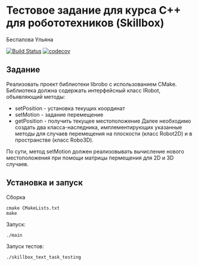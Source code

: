 
# Тестовое задание для курса С++ для робототехников (Skillbox)
Беспалова Ульяна

[![Build Status](https://app.travis-ci.com/UlianaBespalova/Technopark_Cpp.svg?branch=homework_2)](https://app.travis-ci.com/UlianaBespalova/Technopark_Cpp)   [![codecov](https://codecov.io/gh/UlianaBespalova/Technopark_Cpp/branch/homework_2/graph/badge.svg?token=I69ZMCHZZZ)](https://codecov.io/gh/UlianaBespalova/Technopark_Cpp)


## Задание

Реализовать проект библиотеки librobo с использованием CMake. Библиотека должна содержать интерфейсный класс IRobot, объявляющий методы:
- setPosition - установка текущих координат
- setMotion - задание перемещение
- getPosition - получить текущее местоположение
Далее необходимо создать два класса-наследника, имплементирующих указанные методы для случаев перемещения на плоскости (класс Robot2D) и в пространстве (класс Robo3D).

По сути, метод setMotion должен реализовывать вычисление нового местоположения при помощи матрицы пермещения для 2D и 3D случаев.




## Установка и запуск

Сборка

```
cmake CMakeLists.txt
make
```

Запуск:

```
./main
```


Запуск тестов:

```
./skillbox_text_task_testing
```
